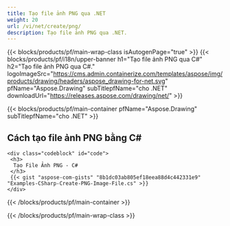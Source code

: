 ```yaml
---
title: Tạo file ảnh PNG qua .NET
weight: 20
url: /vi/net/create/png/
description: Tạo file ảnh PNG qua .NET.
---
```


{{< blocks/products/pf/main-wrap-class isAutogenPage="true" >}}
{{< blocks/products/pf/i18n/upper-banner h1="Tạo file ảnh PNG qua C#" h2="Tạo file ảnh PNG qua C#." logoImageSrc="https://cms.admin.containerize.com/templates/aspose/img/products/drawing/headers/aspose_drawing-for-net.svg" pfName="Aspose.Drawing" subTitlepfName="cho .NET" downloadUrl="https://releases.aspose.com/drawing/net/" >}}

{{< blocks/products/pf/main-container pfName="Aspose.Drawing" subTitlepfName="cho .NET" >}}

<h2>Cách tạo file ảnh PNG bằng C#</h2>

    <div class="codeblock" id="code">
     <h3>
      Tạo File Ảnh PNG - C#
     </h3>
     {{< gist "aspose-com-gists" "8b1dc03ab805ef18eea88d4c442331e9" "Examples-CSharp-Create-PNG-Image-File.cs" >}}
    </div>

{{< /blocks/products/pf/main-container >}}


{{< /blocks/products/pf/main-wrap-class >}}
